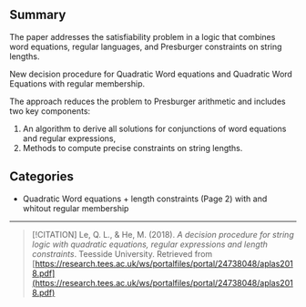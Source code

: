 
## Summary
The paper addresses the satisfiability problem in a logic that combines word equations, regular languages, and Presburger constraints on string lengths. 

New decision procedure for Quadratic Word equations and Quadratic Word Equations with regular membership.

The approach reduces the problem to Presburger arithmetic and includes two key components: 
1. An algorithm to derive all solutions for conjunctions of word equations and regular expressions, 
2. Methods to compute precise constraints on string lengths.


## Categories
- Quadratic Word equations + length constraints (Page 2) with and whitout regular membership

---

> [!CITATION]
> Le, Q. L., & He, M. (2018). _A decision procedure for string logic with quadratic equations, regular expressions and length constraints_. Teesside University. Retrieved from [https://research.tees.ac.uk/ws/portalfiles/portal/24738048/aplas2018.pdf](https://research.tees.ac.uk/ws/portalfiles/portal/24738048/aplas2018.pdf)

